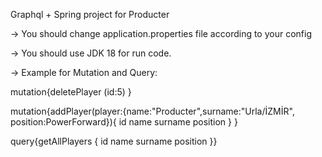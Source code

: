 Graphql + Spring project for Producter

-> You should change application.properties file according to your config

-> You should use JDK 18 for run code.

-> Example for Mutation and Query:

  mutation{deletePlayer
    (id:5)
  }
  
  
  mutation{addPlayer(player:{name:"Producter",surname:"Urla/İZMİR", position:PowerForward}){ 
    id
    name
    surname
    position
    }
  }
  
  query{getAllPlayers {
    id
    name
    surname
    position
  }}
